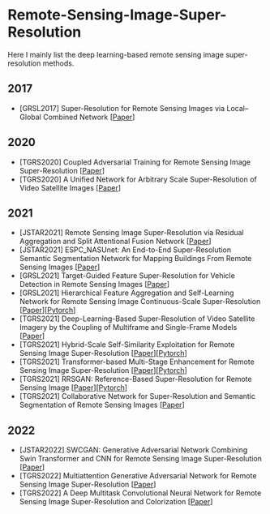 # Remote-Sensing-Image-Super-Resolution

Here I mainly list the deep learning-based remote sensing image super-resolution methods. 

## 2017
- [GRSL2017] Super-Resolution for Remote Sensing Images via Local–Global Combined Network [[Paper](https://ieeexplore.ieee.org/document/7937881)]

## 2020
- [TGRS2020] Coupled Adversarial Training for Remote Sensing Image Super-Resolution [[Paper](https://ieeexplore.ieee.org/document/8946581)]
- [TGRS2020] A Unified Network for Arbitrary Scale Super-Resolution of Video Satellite Images [[Paper](https://ieeexplore.ieee.org/document/9277650)]

## 2021 
- [JSTAR2021] Remote Sensing Image Super-Resolution via Residual Aggregation and Split Attentional Fusion Network [[Paper](https://ieeexplore.ieee.org/document/9541020)]
- [JSTAR2021] ESPC_NASUnet: An End-to-End Super-Resolution Semantic Segmentation Network for Mapping Buildings From Remote Sensing Images [[Paper](https://ieeexplore.ieee.org/document/9429949)]
- [GRSL2021] Target-Guided Feature Super-Resolution for Vehicle Detection in Remote Sensing Images [[Paper](https://ieeexplore.ieee.org/document/9548683)]
- [GRSL2021] Hierarchical Feature Aggregation and Self-Learning Network for Remote Sensing Image Continuous-Scale Super-Resolution [[Paper](https://ieeexplore.ieee.org/document/9585484)][[Pytorch](https://github.com/chongningni/RSI-HFAS)]
- [TGRS2021] Deep-Learning-Based Super-Resolution of Video Satellite Imagery by the Coupling of Multiframe and Single-Frame Models [[Paper](https://ieeexplore.ieee.org/document/9579427)]
- [TGRS2021] Hybrid-Scale Self-Similarity Exploitation for Remote Sensing Image Super-Resolution [[Paper](https://ieeexplore.ieee.org/document/9400474)][[Pytorch](https://github.com/Shaosifan/HSENet)]
- [TGRS2021] Transformer-based Multi-Stage Enhancement for Remote Sensing Image Super-Resolution [[Paper](https://ieeexplore.ieee.org/document/9654169)][[Pytorch](https://github.com/Shaosifan/TransENet)]
- [TGRS2021] RRSGAN: Reference-Based Super-Resolution for Remote Sensing Image [[Paper](https://ieeexplore.ieee.org/document/9328132)][[Pytorch](https://github.com/dongrunmin/RRSGAN)]
- [TGRS2021] Collaborative Network for Super-Resolution and Semantic Segmentation of Remote Sensing Images [[Paper](https://ieeexplore.ieee.org/document/9506999)]

## 2022
- [JSTAR2022] SWCGAN: Generative Adversarial Network Combining Swin Transformer and CNN for Remote Sensing Image Super-Resolution [[Paper](https://ieeexplore.ieee.org/document/9829280)]
- [TGRS2022] Multiattention Generative Adversarial Network for Remote Sensing Image Super-Resolution [[Paper](https://ieeexplore.ieee.org/document/9787539)]
- [TGRS2022] A Deep Multitask Convolutional Neural Network for Remote Sensing Image Super-Resolution and Colorization [[Paper](https://ieeexplore.ieee.org/document/9721252)]


